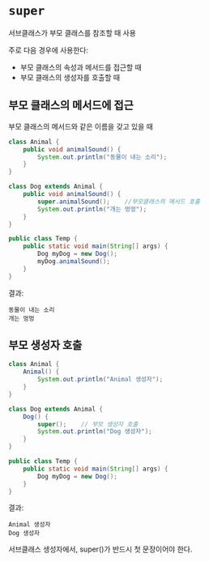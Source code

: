 # `super`
서브클래스가 부모 클래스를 참조할 때 사용

주로 다음 경우에 사용한다:
- 부모 클래스의 속성과 메서드를 접근할 때
- 부모 클래스의 생성자를 호출할 때

## 부모 클래스의 메서드에 접근
부모 클래스의 메서드와 같은 이름을 갖고 있을 때
```java
class Animal {
    public void animalSound() {
        System.out.println("동물이 내는 소리");
    }
}

class Dog extends Animal {
    public void animalSound() {
        super.animalSound();    //부모클래스의 메서드 호출
        System.out.println("개는 멍멍");
    }
}

public class Temp {
    public static void main(String[] args) {
        Dog myDog = new Dog();
        myDog.animalSound();
    }
}
```
결과:
```
동물이 내는 소리
개는 멍멍
```

## 부모 생성자 호출
```java
class Animal {
    Animal() {
        System.out.println("Animal 생성자");
    }
}

class Dog extends Animal {
    Dog() {
        super();    // 부모 생성자 호출
        System.out.println("Dog 생성자");
    }
}

public class Temp {
    public static void main(String[] args) {
        Dog myDog = new Dog();
    }
}
```
결과:
```
Animal 생성자
Dog 생성자
```
서브클래스 생성자에서, super()가 반드시 첫 문장이어야 한다.